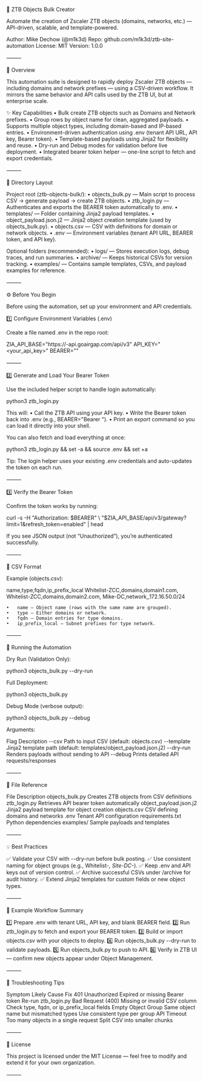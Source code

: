 🧠 ZTB Objects Bulk Creator

Automate the creation of Zscaler ZTB objects (domains, networks, etc.) — API-driven, scalable, and template-powered.

Author: Mike Dechow (@m1k3d)
Repo: github.com/m1k3d/ztb-site-automation
License: MIT
Version: 1.0.0

⸻

🚀 Overview

This automation suite is designed to rapidly deploy Zscaler ZTB objects — including domains and network prefixes — using a CSV-driven workflow.
It mirrors the same behavior and API calls used by the ZTB UI, but at enterprise scale.

✨ Key Capabilities
	•	Bulk create ZTB objects such as Domains and Network prefixes.
	•	Group rows by object name for clean, aggregated payloads.
	•	Supports multiple object types, including domain-based and IP-based entries.
	•	Environment-driven authentication using .env (tenant API URL, API key, Bearer token).
	•	Template-based payloads using Jinja2 for flexibility and reuse.
	•	Dry-run and Debug modes for validation before live deployment.
	•	Integrated bearer token helper — one-line script to fetch and export credentials.

⸻

🧩 Directory Layout

Project root (ztb-objects-bulk/):
	•	objects_bulk.py — Main script to process CSV → generate payload → create ZTB objects.
	•	ztb_login.py — Authenticates and exports the BEARER token automatically to .env.
	•	templates/ — Folder containing Jinja2 payload templates.
	•	object_payload.json.j2 — Jinja2 object creation template (used by objects_bulk.py).
	•	objects.csv — CSV with definitions for domain or network objects.
	•	.env — Environment variables (tenant API URL, BEARER token, and API key).

Optional folders (recommended):
	•	logs/ — Stores execution logs, debug traces, and run summaries.
	•	archive/ — Keeps historical CSVs for version tracking.
	•	examples/ — Contains sample templates, CSVs, and payload examples for reference.

⸻

⚙️ Before You Begin

Before using the automation, set up your environment and API credentials.

1️⃣ Configure Environment Variables (.env)

Create a file named .env in the repo root:

ZIA_API_BASE="https://<tenant>-api.goairgap.com/api/v3"
API_KEY="<your_api_key>"
BEARER=""


⸻

2️⃣ Generate and Load Your Bearer Token

Use the included helper script to handle login automatically:

python3 ztb_login.py

This will:
	•	Call the ZTB API using your API key.
	•	Write the Bearer token back into .env (e.g., BEARER="Bearer <token>").
	•	Print an export command so you can load it directly into your shell.

You can also fetch and load everything at once:

python3 ztb_login.py && set -a && source .env && set +a

Tip: The login helper uses your existing .env credentials and auto-updates the token on each run.

⸻

3️⃣ Verify the Bearer Token

Confirm the token works by running:

curl -s -H "Authorization: $BEARER" \
"$ZIA_API_BASE/api/v3/gateway?limit=1&refresh_token=enabled" | head

If you see JSON output (not “Unauthorized”), you’re authenticated successfully.

⸻

🧾 CSV Format

Example (objects.csv):

name,type,fqdn,ip_prefix_local
Whitelist-ZCC,domains,domain1.com,
Whitelist-ZCC,domains,domain2.com,
Mike-DC,network,,172.16.50.0/24

	•	name — Object name (rows with the same name are grouped).
	•	type — Either domains or network.
	•	fqdn — Domain entries for type domains.
	•	ip_prefix_local — Subnet prefixes for type network.

⸻

🧱 Running the Automation

Dry Run (Validation Only):

python3 objects_bulk.py --dry-run

Full Deployment:

python3 objects_bulk.py

Debug Mode (verbose output):

python3 objects_bulk.py --debug

Arguments:

Flag	Description
--csv <file>	Path to input CSV (default: objects.csv)
--template <file>	Jinja2 template path (default: templates/object_payload.json.j2)
--dry-run	Renders payloads without sending to API
--debug	Prints detailed API requests/responses


⸻

🧩 File Reference

File	Description
objects_bulk.py	Creates ZTB objects from CSV definitions
ztb_login.py	Retrieves API bearer token automatically
object_payload.json.j2	Jinja2 payload template for object creation
objects.csv	CSV defining domains and networks
.env	Tenant API configuration
requirements.txt	Python dependencies
examples/	Sample payloads and templates


⸻

💡 Best Practices

✅ Validate your CSV with --dry-run before bulk posting.
✅ Use consistent naming for object groups (e.g., Whitelist-*, Site-DC-*).
✅ Keep .env and API keys out of version control.
✅ Archive successful CSVs under /archive for audit history.
✅ Extend Jinja2 templates for custom fields or new object types.

⸻

🧠 Example Workflow Summary

1️⃣ Prepare .env with tenant URL, API key, and blank BEARER field.
2️⃣ Run ztb_login.py to fetch and export your BEARER token.
3️⃣ Build or import objects.csv with your objects to deploy.
4️⃣ Run objects_bulk.py --dry-run to validate payloads.
5️⃣ Run objects_bulk.py to push to API.
6️⃣ Verify in ZTB UI — confirm new objects appear under Object Management.

⸻

🧰 Troubleshooting Tips

Symptom	Likely Cause	Fix
401 Unauthorized	Expired or missing Bearer token	Re-run ztb_login.py
Bad Request (400)	Missing or invalid CSV column	Check type, fqdn, or ip_prefix_local fields
Empty Object Group	Same object name but mismatched types	Use consistent type per group
API Timeout	Too many objects in a single request	Split CSV into smaller chunks


⸻

🧭 License

This project is licensed under the MIT License — feel free to modify and extend it for your own organization.

⸻